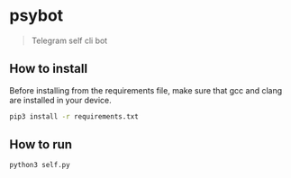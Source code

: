 # psybot
>Telegram self cli bot


## How to install
Before installing from the requirements file, make sure that gcc and clang are installed in your device.
```bash
pip3 install -r requirements.txt
```
## How to run
```bash
python3 self.py
```
